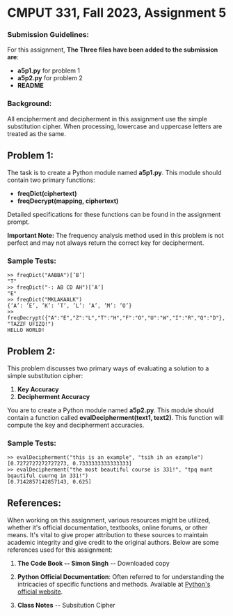 # CMPUT 331, Fall 2023, Assignment 5

### Submission Guidelines:

For this assignment, **The Three files have been added to the submission are**:

- **a5p1.py** for problem 1
- **a5p2.py** for problem 2
- **README** 

### Background:

All encipherment and decipherment in this assignment use the simple substitution cipher. When processing, lowercase and uppercase letters are treated as the same.

## Problem 1:

The task is to create a Python module named **a5p1.py**. This module should contain two primary functions:

- **freqDict(ciphertext)**
- **freqDecrypt(mapping, ciphertext)**

Detailed specifications for these functions can be found in the assignment prompt.

**Important Note:** The frequency analysis method used in this problem is not perfect and may not always return the correct key for decipherment.

### Sample Tests:

```
>> freqDict("AABBA")[’B’]
"T"
>> freqDict("-: AB CD AH")[’A’]
"E"
>> freqDict("MKLAKAALK")
{’A’: ’E’, ’K’: ’T’, ’L’: ’A’, ’M’: ’O’}
>> freqDecrypt({"A":"E","Z":"L","T":"H","F":"O","U":"W","I":"R","Q":"D"}, "TAZZF UFIZQ!")
HELLO WORLD!
```

## Problem 2:

This problem discusses two primary ways of evaluating a solution to a simple substitution cipher:

1. **Key Accuracy**
2. **Decipherment Accuracy**

You are to create a Python module named **a5p2.py**. This module should contain a function called **evalDecipherment(text1, text2)**. This function will compute the key and decipherment accuracies.

### Sample Tests:

```
>> evalDecipherment("this is an example", "tsih ih an ezample")
[0.7272727272727273, 0.7333333333333333]
>> evalDecipherment("the most beautiful course is 331!", "tpq munt bqautiful cuurnq in 331!")
[0.7142857142857143, 0.625]
```

## References:

When working on this assignment, various resources might be utilized, whether it's official documentation, textbooks, online forums, or other means. It's vital to give proper attribution to these sources to maintain academic integrity and give credit to the original authors. Below are some references used for this assignment:

1. **The Code Book -- Simon Singh** -- Downloaded copy
   
2. **Python Official Documentation**: Often referred to for understanding the intricacies of specific functions and methods. Available at [Python's official website](https://docs.python.org/3/).

3. **Class Notes** -- Subsitution Cipher

